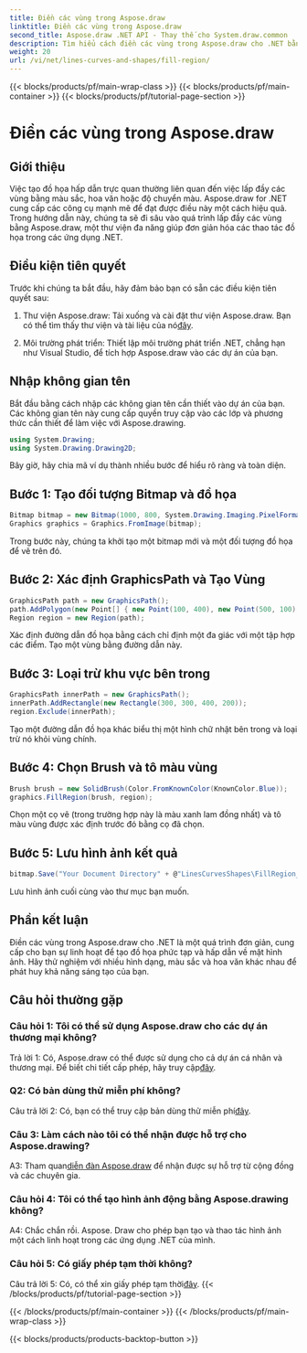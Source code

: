 ```yaml
---
title: Điền các vùng trong Aspose.draw
linktitle: Điền các vùng trong Aspose.draw
second_title: Aspose.draw .NET API - Thay thế cho System.draw.common
description: Tìm hiểu cách điền các vùng trong Aspose.draw cho .NET bằng hướng dẫn từng bước này. Nâng cao kỹ năng thiết kế đồ họa của bạn một cách dễ dàng.
weight: 20
url: /vi/net/lines-curves-and-shapes/fill-region/
---
```


{{< blocks/products/pf/main-wrap-class >}}
{{< blocks/products/pf/main-container >}}
{{< blocks/products/pf/tutorial-page-section >}}

# Điền các vùng trong Aspose.draw

## Giới thiệu

Việc tạo đồ họa hấp dẫn trực quan thường liên quan đến việc lấp đầy các vùng bằng màu sắc, hoa văn hoặc độ chuyển màu. Aspose.draw for .NET cung cấp các công cụ mạnh mẽ để đạt được điều này một cách hiệu quả. Trong hướng dẫn này, chúng ta sẽ đi sâu vào quá trình lấp đầy các vùng bằng Aspose.draw, một thư viện đa năng giúp đơn giản hóa các thao tác đồ họa trong các ứng dụng .NET.

## Điều kiện tiên quyết

Trước khi chúng ta bắt đầu, hãy đảm bảo bạn có sẵn các điều kiện tiên quyết sau:

1.  Thư viện Aspose.draw: Tải xuống và cài đặt thư viện Aspose.draw. Bạn có thể tìm thấy thư viện và tài liệu của nó[đây](https://reference.aspose.com/drawing/net/).

2. Môi trường phát triển: Thiết lập môi trường phát triển .NET, chẳng hạn như Visual Studio, để tích hợp Aspose.draw vào các dự án của bạn.

## Nhập không gian tên

Bắt đầu bằng cách nhập các không gian tên cần thiết vào dự án của bạn. Các không gian tên này cung cấp quyền truy cập vào các lớp và phương thức cần thiết để làm việc với Aspose.drawing.

```csharp
using System.Drawing;
using System.Drawing.Drawing2D;
```


Bây giờ, hãy chia mã ví dụ thành nhiều bước để hiểu rõ ràng và toàn diện.

## Bước 1: Tạo đối tượng Bitmap và đồ họa

```csharp
Bitmap bitmap = new Bitmap(1000, 800, System.Drawing.Imaging.PixelFormat.Format32bppPArgb);
Graphics graphics = Graphics.FromImage(bitmap);
```

Trong bước này, chúng ta khởi tạo một bitmap mới và một đối tượng đồ họa để vẽ trên đó.

## Bước 2: Xác định GraphicsPath và Tạo Vùng

```csharp
GraphicsPath path = new GraphicsPath();
path.AddPolygon(new Point[] { new Point(100, 400), new Point(500, 100), new Point(900, 400), new Point(500, 700) });
Region region = new Region(path);
```

Xác định đường dẫn đồ họa bằng cách chỉ định một đa giác với một tập hợp các điểm. Tạo một vùng bằng đường dẫn này.

## Bước 3: Loại trừ khu vực bên trong

```csharp
GraphicsPath innerPath = new GraphicsPath();
innerPath.AddRectangle(new Rectangle(300, 300, 400, 200));
region.Exclude(innerPath);
```

Tạo một đường dẫn đồ họa khác biểu thị một hình chữ nhật bên trong và loại trừ nó khỏi vùng chính.

## Bước 4: Chọn Brush và tô màu vùng

```csharp
Brush brush = new SolidBrush(Color.FromKnownColor(KnownColor.Blue));
graphics.FillRegion(brush, region);
```

Chọn một cọ vẽ (trong trường hợp này là màu xanh lam đồng nhất) và tô màu vùng được xác định trước đó bằng cọ đã chọn.

## Bước 5: Lưu hình ảnh kết quả

```csharp
bitmap.Save("Your Document Directory" + @"LinesCurvesShapes\FillRegion_out.png");
```

Lưu hình ảnh cuối cùng vào thư mục bạn muốn.

## Phần kết luận

Điền các vùng trong Aspose.draw cho .NET là một quá trình đơn giản, cung cấp cho bạn sự linh hoạt để tạo đồ họa phức tạp và hấp dẫn về mặt hình ảnh. Hãy thử nghiệm với nhiều hình dạng, màu sắc và hoa văn khác nhau để phát huy khả năng sáng tạo của bạn.

## Câu hỏi thường gặp

### Câu hỏi 1: Tôi có thể sử dụng Aspose.draw cho các dự án thương mại không?

 Trả lời 1: Có, Aspose.draw có thể được sử dụng cho cả dự án cá nhân và thương mại. Để biết chi tiết cấp phép, hãy truy cập[đây](https://purchase.aspose.com/buy).

### Q2: Có bản dùng thử miễn phí không?

 Câu trả lời 2: Có, bạn có thể truy cập bản dùng thử miễn phí[đây](https://releases.aspose.com/).

### Câu 3: Làm cách nào tôi có thể nhận được hỗ trợ cho Aspose.drawing?

 A3: Tham quan[diễn đàn Aspose.draw](https://forum.aspose.com/c/diagram/17) để nhận được sự hỗ trợ từ cộng đồng và các chuyên gia.

### Câu hỏi 4: Tôi có thể tạo hình ảnh động bằng Aspose.drawing không?

A4: Chắc chắn rồi. Aspose. Draw cho phép bạn tạo và thao tác hình ảnh một cách linh hoạt trong các ứng dụng .NET của mình.

### Câu hỏi 5: Có giấy phép tạm thời không?

 Câu trả lời 5: Có, có thể xin giấy phép tạm thời[đây](https://purchase.aspose.com/temporary-license/).
{{< /blocks/products/pf/tutorial-page-section >}}

{{< /blocks/products/pf/main-container >}}
{{< /blocks/products/pf/main-wrap-class >}}

{{< blocks/products/products-backtop-button >}}
